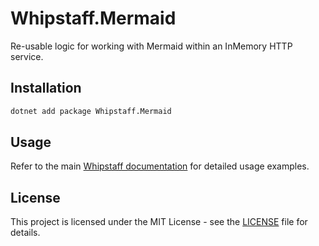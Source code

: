 # Whipstaff.Mermaid

Re-usable logic for working with Mermaid within an InMemory HTTP service.

## Installation

```bash
dotnet add package Whipstaff.Mermaid
```

## Usage

Refer to the main [Whipstaff documentation](https://github.com/dpvreony/whipstaff) for detailed usage examples.

## License

This project is licensed under the MIT License - see the [LICENSE](https://github.com/dpvreony/whipstaff/blob/main/LICENSE) file for details.

